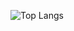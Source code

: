 ![Top Langs](https://github-readme-stats.vercel.app/api/top-langs/?username=KhalilBDJ&layout=compact)

